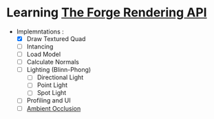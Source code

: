# Learning [The Forge Rendering API](https://github.com/ConfettiFX/The-Forge)

- Implemntations :
  - [x] Draw Textured Quad
  - [ ] Intancing
  - [ ] Load Model
  - [ ] Calculate Normals
  - [ ] Lighting (Blinn-Phong)
    - [ ] Directional Light
    - [ ] Point Light
    - [ ] Spot Light
  - [ ] Profiling and UI
  - [ ] [Ambient Occlusion](https://github.com/Erfan-Ahmadi/AmbientOcclusion)

